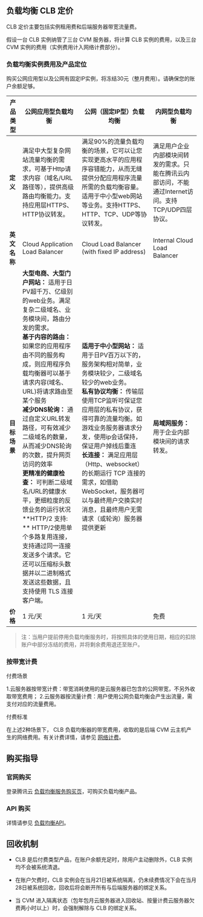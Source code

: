 ## 负载均衡 CLB 定价

CLB 定价主要包括实例租用费和后端服务器带宽流量费。

假设一台 CLB 实例纳管了三台 CVM 服务器，将计算 CLB 实例的费用，以及三台 CVM 实例的费用（实例费用计入网络计费部分）。

### 负载均衡实例费用及产品定位

购买公网应用型以及公网有固定IP实例，将冻结30元（整月费用）。请确保您的账户余额足够。

| 产品类型 | 公网应用型负载均衡 | 公网（固定IP型）负载均衡 |  内网型负载均衡 | 
|---------|---------|---------|---------|
| **定义** | 满足中大型复杂网站流量均衡的需求，可基于Http请求内容（域名/URL路径等），提供高级路由均衡能力。支持应用层HTTPS、HTTP协议转发。 | 满足90%的流量负载均衡的场景，它可以让您实现更高水平的应用程序容错能力，从而无缝提供分配应用程序流量所需的负载均衡容量。适用于中小型web网站等业务。支持HTTPS、HTTP、TCP、UDP等协议转发。 | 满足用户企业内部模块间转发的需求。只能在腾讯云内部访问，不能通过Internet访问。支持TCP/UDP四层协议。 | 
| **英文名称** | Cloud Application Load Balancer |  Cloud Load Balancer (with fixed IP address) | Internal Cloud Load Balancer | 
| **目标场景** | **大型电商、大型门户网站：** 适用于日PV超千万、亿级别的web业务。满足复杂二级域名、业务模块间，路由分发的需求。<br>**基于内容的路由：** 如果您的应用程序由不同的服务构成，则应用程序负载均衡器可以基于请求内容(域名、URL)将请求路由至某个服务<br> **减少DNS轮询：** 通过自定义URL转发路径，可有效减少二级域名的数量，从而减少DNS轮询的次数，提升网页访问的效率<br>**更精准的健康检查：** 可判断二级域名/URL的健康水平，更细粒度的反馈业务的运行状况<br> **HTTP/2 支持: ** HTTP/2使用单个多路复用连接，支持通过同一连接发送多个请求。它还可以压缩标头数据并以二进制格式发送这些数据，且支持使用 TLS 连接客户端。 |  **适用于中小型网站：** 适用于日PV百万以下的，服务架构相对简单，业务模块较少，二级域名较少的web业务。<br>**私有协议均衡：** 传输层使用TCP监听可保证您应用层的私有协议，获得可靠的流量均衡。如游戏业务服务器请求分发，使用ip会话保持，保证用户掉线后重连<br>**长连接：** 满足应用层（Http、websocket）的长期运行 TCP 连接的需求，如借助 WebSocket，服务器可以与最终用户交换实时消息，且最终用户无需请求（或轮询）服务器提供更新 |**局域网服务：** 用于企业内部模块间的请求转发。 |
| **价格** | 1 元/天 | 1 元/天 | 免费 | 

> 注：当用户提前停用负载均衡服务时，将按照具体的使用日期，相应的扣除账户中部分冻结的费用，并将剩余费用退还至账户。

### 按带宽计费

付费场景

1.云服务器按带宽计费：带宽消耗使用的是云服务器已包含的公网带宽，不另外收取带宽费用；
2.云服务器按流量计费：用户使用公网负载均衡会产生出流量，需支付对应的流量费用。

付费标准

在上述2种场景下， CLB 负载均衡器的带宽费用，收取的是后端 CVM 云主机产生的网络费用。有关计费详情，请参见 [网络计费](/document/product/439/6917)。  

## 购买指导

### 官网购买

登录腾讯云 [负载均衡服务购买页](https://buy.qcloud.com/lb)，可购买负载均衡产品。

### API 购买

详情请参见 [负载均衡API](http://www.qcloud.com/doc/api/244/%E7%AE%80%E4%BB%8B)。

## 回收机制

- CLB 是后付费类型产品，在账户余额充足时，除用户主动删除外，CLB 实例均不会被系统清退。

- 在账户欠费时，CLB 实例会在当月21日被系统隔离，仍未续费情况下会在当月28日被系统回收，回收后将会断开所有与后端服务器的绑定关系。

- 当 CVM 进入隔离状态（包年包月云服务器进入回收站、按量计费云服务器欠费两小时以上）时，会强制解除与 CLB 的绑定关系。


